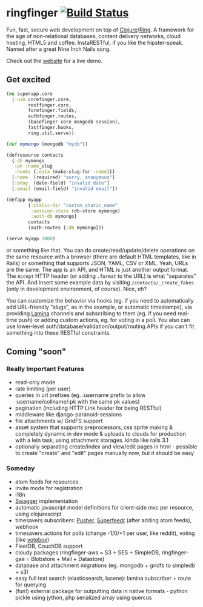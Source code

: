 # ringfinger [![Build Status](https://secure.travis-ci.org/myfreeweb/ringfinger.png)](http://travis-ci.org/)
Fun, fast, secure web development on top of [Clojure](http://clojure.org)/[Ring](https://github.com/mmcgrana/ring).
A framework for the age of non-relational databases, content delivery networks, cloud hosting, HTML5 and coffee.
InstaRESTful, if you like the hipster-speak. Named after a great Nine Inch Nails song.

Check out the [website](http://ringfinger.floatboth.com) for a live demo.

## Get excited

```clojure
(ns superapp.core
  (:use corefinger.core,
        restfinger.core,
        formfinger.fields,
        authfinger.routes,
        (basefinger core mongodb session),
        fastfinger.hooks,
        ring.util.serve))

(def mymongo (mongodb "mydb"))

(defresource contacts
  {:db mymongo
   :pk :name_slug
   :hooks {:data (make-slug-for :name)}}
  [:name  (required) "sorry, anonymous"]
  [:bday  (date-field) "invalid date"]
  [:email (email-field) "invalid email"])

(defapp myapp
        {:static-dir "custom_static_name"
         :session-store (db-store mymongo)
         :auth-db mymongo}
        contacts
        (auth-routes {:db mymongo}))

(serve myapp 3000)
```

or something like that. You can do create/read/update/delete operations on the same resource with a browser
(there are default HTML templates, like in Rails) or something that supports JSON, YAML, CSV or XML.
Yeah, URLs are the same. The app is an API, and HTML is just another output format.
The `Accept` HTTP header (or adding `.format` to the URL) is what "separates" the API.
And insert some example data by visiting `/contacts/_create_fakes` (only in development environment, of course). Nice, eh?

You can customize the behavior via hooks (eg. if you need to automatically add URL-friendly "slugs", as in the example, or automatic timestamps),
via providing [Lamina](https://github.com/ztellman/lamina) channels and subscribing to them (eg. if you need real-time push)
or adding custom actions, eg. for voting in a poll.
You also can use lower-level auth/database/validation/output/routing APIs if you can't fit something into these RESTful constraints.

## Coming "soon"

### Really Important Features
- read-only mode
- rate limiting (per user)
- queries in url prefixes (eg. :username prefix to allow :username/collname/:pk with the same pk values)
- pagination (including HTTP Link header for being RESTful)
- middleware like django-paranoid-sessions
- file attachments w/ GridFS support
- asset system that supports preprocessors, css sprite making & completely dynamic in dev mode & uploads to clouds for production with a lein task, using attachment storages. kinda like rails 3.1
- optionally separating create/index and view/edit pages in html - possible to create "create" and "edit" pages manually now, but it should be easy

### Someday
- atom feeds for resources
- invite mode for registration
- i18n
- [Swagger](http://swagger.wordnik.com) implementation
- automatic javascript model definitions for client-side mvc per resource, using clojurescript
- timesavers.subscribers: [Pusher](http://pusher.com/), [Superfeedr](http://superfeedr.com) (after adding atom feeds), webhook
- timesavers.actions for polls (change -1/0/+1 per user, like reddit), voting (like [votebox](https://www.dropbox.com/votebox))
- FleetDB, CouchDB support
- cloudy packages (ringfinger-aws = S3 + SES + SimpleDB, ringfinger-gae = Blobstore + Mail + Datastore)
- database and attachment migrations (eg. mongodb + gridfs to simpledb + s3)
- easy full text search (elasticsearch, lucene): lamina subscriber + route for querying
- (fun!) external package for outputting data in native formats - python pickle using jython, php serialized array using quercus

